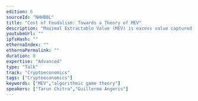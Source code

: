 ```yaml
---
edition: 6
sourceId: "NHHBBL"
title: "Cost of Feudalism: Towards a Theory of MEV"
description: "Maximal Extractable Value (MEV) is excess value captured by miners/validator. This excess value often comes from reordering, censoring, or inserting new transactions that allow a miner to front-run users' transactions. Is MEV *always* bad? Can it sometimes lead to good equilibria for users? We modify tools from algorithmic game theory and probability to prove some surprising paradoxes — *some* MEV improves trading efficiency in networks of automated market makers."
youtubeUrl: ""
ipfsHash: ""
ethernaIndex: ""
ethernaPermalink: ""
duration: 0
expertise: "Advanced"
type: "Talk"
track: "Cryptoeconomics"
tags: ["Cryptoeconomics"]
keywords: ["MEV","algorithmic game theory"]
speakers: ["Tarun Chitra","Guillermo Angeris"]
---
```

